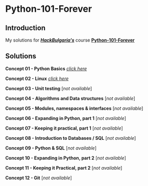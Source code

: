 # Python-101-Forever


## Introduction

My solutions for [***HackBulgaria's***](https://hackbulgaria.com/) course [**Python-101-Forever**](https://github.com/HackBulgaria/Python-101-Forever)


## Solutions

**Concept 01 - Python Basics** [*click here*](/C01) 

**Concept 02 - Linux** [*click here*](/C02) 

**Concept 03 - Unit testing**  [*not available*] 

[comment]: <> (**Concept 03 - Unit testing** [*click here*]&#40;/C03&#41; )

**Concept 04 - Algorithms and Data structures**  [*not available*] 

[comment]: <> (**Concept 04 - Algorithms and Data structures** [*click here*]&#40;/C04&#41; )

**Concept 05 - Modules, namespaces & interfaces**  [*not available*] 

[comment]: <> (**Concept 05 - Modules, namespaces & interfaces** [*click here*]&#40;/C05&#41; )

**Concept 06 - Expanding in Python, part 1**  [*not available*] 

[comment]: <> (**Concept 06 - Expanding in Python, part 1** [*click here*]&#40;/C06&#41; )

**Concept 07 - Keeping it practical, part 1**  [*not available*] 

[comment]: <> (**Concept 07 - Keeping it practical, part 1** [*click here*]&#40;/C07&#41; )

**Concept 08 - Introduction to Databases / SQL** [*not available*] 

[comment]: <> (**Concept 08 - Introduction to Databases / SQL** [click here*]&#40;/C08&#41; )

**Concept 09 - Python & SQL**  [*not available*] 

[comment]: <> (**Concept 09 - Python & SQL** [*click here*]&#40;/C09&#41; )

**Concept 10 - Expanding in Python, part 2**  [*not available*] 

[comment]: <> (**Concept 10 - Expanding in Python, part 2** [*click here*]&#40;/C10&#41; )

**Concept 11 - Keeping it Practical, part 2**  [*not available*] 

[comment]: <> (**Concept 11 - Keeping it Practical, part 2** [*click here*]&#40;/C11&#41; )

**Concept 12 - Git**  [*not available*] 

[comment]: <> (**Concept 12 - Git** [*click here*]&#40;/C12&#41; )

